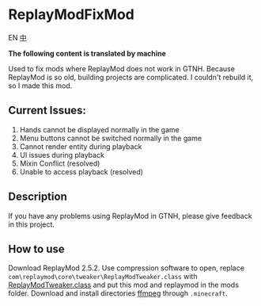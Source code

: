 # ReplayModFixMod
EN
[中](https://github.com/wohaopa/ReplayModFixMod/README_CN.md)

**The following content is translated by machine**

Used to fix mods where ReplayMod does not work in GTNH. Because ReplayMod is so old, building projects are complicated. I couldn't rebuild it, so I made this mod.

## Current Issues:
1. Hands cannot be displayed normally in the game
2. Menu buttons cannot be switched normally in the game
3. Cannot render entity during playback
4. UI issues during playback
5. Mixin Conflict (resolved)
6. Unable to access playback (resolved)
## Description
If you have any problems using ReplayMod in GTNH, please give feedback in this project.
## How to use
Download ReplayMod 2.5.2. Use compression software to open, replace `com\replaymod\core\tweaker\ReplayModTweaker.class` with [ReplayModTweaker.class](https://github.com/wohaopa/ReplayModFixMod/replace/ReplayModTweaker.class) and put this mod and replaymod in the mods folder. Download and install directories [ffmpeg](https://www.gyan.dev/ffmpeg/builds/packages/ffmpeg-5.1.2-essentials_build.zip) through `.minecraft`.

 